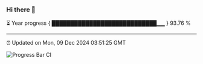### Hi there 👋

⏳ Year progress { ████████████████████████████▁▁ } 93.76 %

---

⏰ Updated on Mon, 09 Dec 2024 03:51:25 GMT

![Progress Bar CI](https://github.com/IshwaranRudhara/GIT-ACTION/workflows/Progress%20Bar%20CI/badge.svg)
